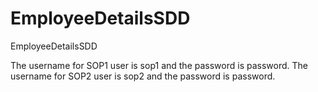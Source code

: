 # EmployeeDetailsSDD

EmployeeDetailsSDD

The username for SOP1 user is sop1 and the password is password.
The username for SOP2 user is sop2 and the password is password.
